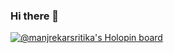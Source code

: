 ### Hi there 👋

[![@manjrekarsritika's Holopin board](https://holopin.io/api/user/board?user=manjrekarsritika)](https://holopin.io/@manjrekarsritika)


